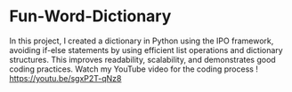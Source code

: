 # Fun-Word-Dictionary
In this project, I created a dictionary in Python using the IPO framework, avoiding if-else statements by using efficient list operations and dictionary structures. This improves readability, scalability, and demonstrates good coding practices. 
Watch my YouTube video for the coding process !
https://youtu.be/sgxP2T-qNz8
